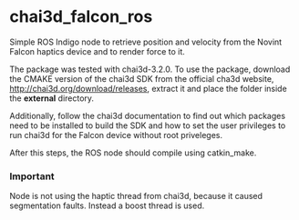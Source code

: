 # chai3d_falcon_ros
Simple ROS Indigo node to retrieve position and velocity from the Novint Falcon haptics device and to render force to it.

The package was tested with chai3d-3.2.0. To use the package, download the CMAKE version of the chai3d SDK from the official cha3d website, <http://chai3d.org/download/releases>, extract it and place the folder inside the **external** directory. 

Additionally, follow the chai3d documentation to find out which packages need to be installed to build the SDK and how to set the user privileges to run chai3d for the Falcon device without root priveleges.

After this steps, the ROS node should compile using catkin\_make.

### Important
Node is not using the haptic thread from chai3d, because it caused segmentation faults. Instead a boost thread is used.
